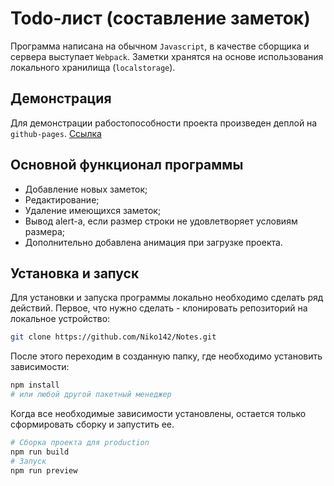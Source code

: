 # Todo-лист (составление заметок)

<!-- Все поправить и дополнить -->

Программа написана на обычном `Javascript`, в качестве сборщика и сервера выступает `Webpack`.
Заметки хранятся на основе использования локального хранилища (`localstorage`).

## Демонстрация

Для демонстрации рабостопособности проекта произведен деплой на `github-pages`.
[Ссылка](https://niko142.github.io/Notes)

## Основной функционал программы

- Добавление новых заметок;
- Редактирование;
- Удаление имеющихся заметок;
- Вывод alert-а, если размер строки не удовлетворяет условиям размера;
- Дополнительно добавлена анимация при загрузке проекта.

## Установка и запуск

Для установки и запуска программы локально необходимо сделать ряд действий.
Первое, что нужно сделать - клонировать репозиторий на локальное устройство:

```bash
git clone https://github.com/Niko142/Notes.git
```

После этого переходим в созданную папку, где необходимо установить зависимости:

```bash
npm install
# или любой другой пакетный менеджер
```

Когда все необходимые зависимости установлены, остается только сформировать сборку и запустить ее.

```bash
# Сборка проекта для production
npm run build
# Запуск
npm run preview
```
